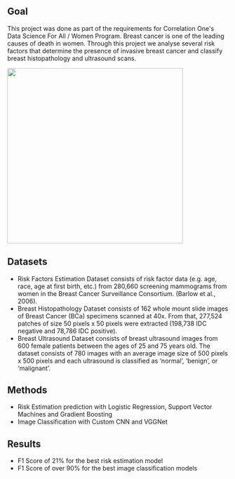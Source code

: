 ## Goal

This project was done as part of the requirements for Correlation One's Data Science For All / Women Program. Breast cancer is one of the leading causes of death in women. Through this project we analyse several risk factors that determine the presence of invasive breast cancer and classify breast histopathology and ultrasound scans.

<img src=" https://github.com/DS4A-Correlation1/breast_cancer_project/blob/main/datafolio.jpeg" width="400">

## Datasets
- Risk Factors Estimation Dataset consists of risk factor data (e.g. age, race, age at first birth, etc.) from
280,660 screening mammograms from women in the Breast Cancer Surveillance Consortium. (Barlow et al.,
2006).
- Breast Histopathology Dataset consists of 162 whole mount slide images of Breast Cancer (BCa) specimens
scanned at 40x. From that, 277,524 patches of size 50 pixels x 50 pixels were extracted (198,738 IDC
negative and 78,786 IDC positive).
- Breast Ultrasound Dataset consists of breast ultrasound images from 600 female patients between the ages
of 25 and 75 years old. The dataset consists of 780 images with an average image size of 500 pixels x 500
pixels and each ultrasound is classified as ‘normal’, ‘benign’, or ‘malignant’. 

## Methods
- Risk Estimation prediction with Logistic Regression, Support Vector Machines and Gradient Boosting
- Image Classification with Custom CNN and VGGNet

## Results
 - F1 Score of 21% for the best risk estimation model
 - F1 Score of over 90% for the best image classification models
